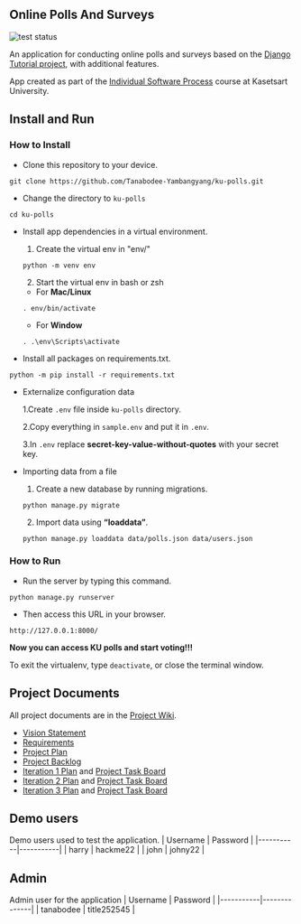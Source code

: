 ## Online Polls And Surveys
![test status](https://github.com/Tanabodee-Yambangyang/ku-polls/actions/workflows/test.yml/badge.svg)

An application for conducting online polls and surveys based
on the [Django Tutorial project][django-tutorial], with
additional features.

App created as part of the [Individual Software Process](
https://cpske.github.io/ISP) course at Kasetsart University.

## Install and Run

### How to Install

* Clone this repository to your device.
``` 
git clone https://github.com/Tanabodee-Yambangyang/ku-polls.git
```
* Change the directory to `ku-polls`
```
cd ku-polls
```
* Install app dependencies in a virtual environment.

  1. Create the virtual env in "env/"
  
  ```
  python -m venv env 
  ```
  
  2. Start the virtual env in bash or zsh
  
  - For **Mac/Linux**
  ```
  . env/bin/activate
  ```
  
  - For **Window**
  ```
  . .\env\Scripts\activate
  ```
  
* Install all packages on requirements.txt.
``` 
python -m pip install -r requirements.txt
``` 

* Externalize configuration data
 
  1.Create `.env` file inside `ku-polls` directory. 
  
  2.Copy everything in `sample.env` and put it in `.env`.
  
  3.In `.env` replace **secret-key-value-without-quotes** with your secret key.
  
* Importing data from a file

  1. Create a new database by running migrations.
  ```
  python manage.py migrate
  ```
  
  2. Import data using **“loaddata”**.
  ```
  python manage.py loaddata data/polls.json data/users.json
  ```
  
### How to Run

* Run the server by typing this command.
``` 
python manage.py runserver
``` 
* Then access this URL in your browser.
``` 
http://127.0.0.1:8000/
``` 

**Now you can access KU polls and start voting!!!**

To exit the virtualenv, type `deactivate`, or close the terminal window.

## Project Documents

All project documents are in the [Project Wiki](../../wiki/Home).

- [Vision Statement](../../wiki/Vision%20Statement)
- [Requirements](../../wiki/Requirements)
- [Project Plan](../../wiki/Development%20Plan)
- [Project Backlog](https://github.com/users/Tanabodee-Yambangyang/projects/4/views/1)
- [Iteration 1 Plan](../../wiki/Iteration%201%20Plan) and [Project Task Board](https://github.com/users/Tanabodee-Yambangyang/projects/4/views/2?filterQuery=iteration%3A%22Iteration+1%22)
- [Iteration 2 Plan](https://github.com/Tanabodee-Yambangyang/ku-polls/wiki/Iteration-2-Plan) and [Project Task Board](https://github.com/users/Tanabodee-Yambangyang/projects/4/views/3)
- [Iteration 3 Plan](https://github.com/Tanabodee-Yambangyang/ku-polls/wiki/Iteration-3-Plan) and [Project Task Board](https://github.com/users/Tanabodee-Yambangyang/projects/4/views/4)

[django-tutorial]: https://www.djangoproject.com/

## Demo users 

Demo users used to test the application.
| Username  | Password  |
|-----------|-----------|
|   harry   | hackme22  |
|   john    | johny22   |

## Admin

Admin user for the application
| Username  |   Password   |
|-----------|--------------|
| tanabodee |  title252545 |
